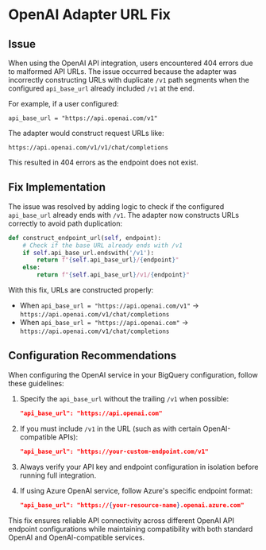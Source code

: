# OpenAI Adapter URL Fix

## Issue

When using the OpenAI API integration, users encountered 404 errors due to malformed API URLs. The issue occurred because the adapter was incorrectly constructing URLs with duplicate `/v1` path segments when the configured `api_base_url` already included `/v1` at the end.

For example, if a user configured:
```
api_base_url = "https://api.openai.com/v1"
```

The adapter would construct request URLs like:
```
https://api.openai.com/v1/v1/chat/completions
```

This resulted in 404 errors as the endpoint does not exist.

## Fix Implementation

The issue was resolved by adding logic to check if the configured `api_base_url` already ends with `/v1`. The adapter now constructs URLs correctly to avoid path duplication:

```python
def construct_endpoint_url(self, endpoint):
    # Check if the base URL already ends with /v1
    if self.api_base_url.endswith('/v1'):
        return f"{self.api_base_url}/{endpoint}"
    else:
        return f"{self.api_base_url}/v1/{endpoint}"
```

With this fix, URLs are constructed properly:
- When `api_base_url = "https://api.openai.com/v1"` → `https://api.openai.com/v1/chat/completions`
- When `api_base_url = "https://api.openai.com"` → `https://api.openai.com/v1/chat/completions`

## Configuration Recommendations

When configuring the OpenAI service in your BigQuery configuration, follow these guidelines:

1. Specify the `api_base_url` without the trailing `/v1` when possible:
   ```json
   "api_base_url": "https://api.openai.com"
   ```

2. If you must include `/v1` in the URL (such as with certain OpenAI-compatible APIs):
   ```json
   "api_base_url": "https://your-custom-endpoint.com/v1"
   ```

3. Always verify your API key and endpoint configuration in isolation before running full integration.

4. If using Azure OpenAI service, follow Azure's specific endpoint format:
   ```json
   "api_base_url": "https://{your-resource-name}.openai.azure.com"
   ```

This fix ensures reliable API connectivity across different OpenAI API endpoint configurations while maintaining compatibility with both standard OpenAI and OpenAI-compatible services.
